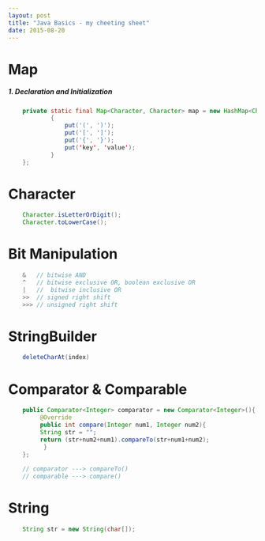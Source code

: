 ```yaml
---
layout: post
title: "Java Basics - my cheeting sheet"
date: 2015-08-20
---
```


# Map
##### 1. Declaration and Initialization

```java
    private static final Map<Character, Character> map = new HashMap<Character, Character>(){
            {
                put('(', ')');
                put('[', ']');
                put('{', '}');
                put('key', 'value');
            }
    };
```
# Character
```java
    Character.isLetterOrDigit();
    Character.toLowerCase();
```

# Bit Manipulation
```java
    &   // bitwise AND
    ^   // bitwise exclusive OR, boolean exclusive OR 
    |   //  bitwise inclusive OR
    >>  // signed right shift
    >>> // unsigned right shift
```

# StringBuilder

```java
    deleteCharAt(index)
```

# Comparator & Comparable

```java
    public Comparator<Integer> comparator = new Comparator<Integer>(){
         @Override
         public int compare(Integer num1, Integer num2){
         String str = "";
         return (str+num2+num1).compareTo(str+num1+num2);
          }
    };
    
    // comparator ---> compareTo()
    // comparable ---> compare()
```



# String

```java
    String str = new String(char[]);
```
